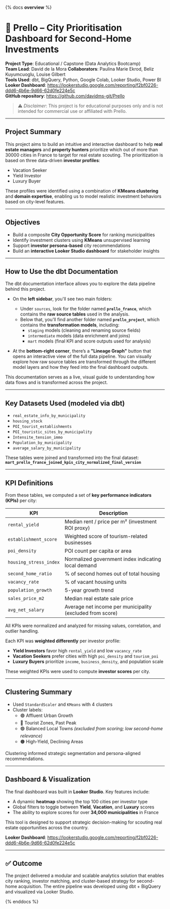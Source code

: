 {% docs __overview__ %}

# 🏡 Prello – City Prioritisation Dashboard for Second-Home Investments

**Project Type**: Educational / Capstone (Data Analytics Bootcamp)  
**Team Lead**: David de la Mora
**Collaborators**: Paulina Marie Ekrod, Beliz Kuyumcuoglu, Louise Gilbert  
**Tools Used**: dbt, BigQuery, Python, Google Colab, Looker Studio, Power BI  
**Looker Dashboard**: https://lookerstudio.google.com/reporting/f2bf0226-ddd6-4b6e-9d66-62d0fe224e5c  
**GitHub repository**: https://github.com/davidms-git/Prello  


> ⚠️ _Disclaimer_: This project is for educational purposes only and is not intended for commercial use or affiliated with Prello.

---

##  Project Summary

This project aims to build an intuitive and interactive dashboard to help **real estate managers** and **property hunters** prioritize which out of more than 30000 cities in France to target for real estate scouting. The prioritization is based on three data-driven **investor profiles**:

- Vacation Seeker
- Yield Investor
- Luxury Buyer

These profiles were identified using a combination of **KMeans clustering** and **domain expertise**, enabling us to model realistic investment behaviors based on city-level features.

---

##  Objectives

- Build a composite **City Opportunity Score** for ranking municipalities
- Identify investment clusters using **KMeans** unsupervised learning
- Support **investor persona-based** city recommendations
- Build an **interactive Looker Studio dashboard** for stakeholder insights

---

## How to Use the dbt Documentation

The dbt documentation interface allows you to explore the data pipeline behind this project.

- On the **left sidebar**, you'll see two main folders:
  - Under `sources`, look for the folder named **`prello_france`**, which contains the **raw source tables** used in the analysis.
  - Below that, you'll find another folder named **`prello_project`**, which contains the **transformation models**, including:
    - `staging` models (cleaning and renaming source fields)
    - `intermediate` models (data enrichment and joins)
    - `mart` models (final KPI and score outputs used for analysis)

- At the **bottom-right corner**, there’s a **"Lineage Graph"** button that opens an interactive view of the full data pipeline. You can visually explore how raw source tables are transformed through the different model layers and how they feed into the final dashboard outputs.

This documentation serves as a live, visual guide to understanding how data flows and is transformed across the project.

---

##  Key Datasets Used (modeled via dbt)

- `real_estate_info_by_municipality`
- `housing_stock`
- `POI_tourist_establishments`
- `POI_touristic_sites_by_municipality`
- `Intensite_tension_immo`
- `Population_by_municipality`
- `average_salary_by_municipality`

These tables were joined and transformed into the final dataset:  
**`mart_prello_france_joined_kpis_city_normalized_final_version`**

---

##  KPI Definitions

From these tables, we computed a set of **key performance indicators (KPIs)** per city:

| KPI | Description |
|-----|-------------|
| `rental_yield` | Median rent / price per m² (investment ROI proxy) |
| `establishment_score` | Weighted score of tourism-related businesses |
| `poi_density` | POI count per capita or area |
| `housing_stress_index` | Normalized government index indicating local demand |
| `second_home_ratio` | % of second homes out of total housing |
| `vacancy_rate` | % of vacant housing units |
| `population_growth` | 5-year growth trend |
| `sales_price_m2` | Median real estate sale price |
| `avg_net_salary` | Average net income per municipality (excluded from score) |

All KPIs were normalized and analyzed for missing values, correlation, and outlier handling.

Each KPI was **weighted differently** per investor profile:

- **Yield Investors** favor high `rental_yield` and low `vacancy_rate`
- **Vacation Seekers** prefer cities with high `poi_density` and `tourism_poi`
- **Luxury Buyers** prioritize `income`, `business_density`, and population scale

These weighted KPIs were used to compute **investor scores** per city.

---

##  Clustering Summary

- Used `StandardScaler` and `KMeans` with 4 clusters
- Cluster labels:
  - 🟣 Affluent Urban Growth
  - 🔵 Tourist Zones, Past Peak
  - 🟢 Balanced Local Towns *(excluded from scoring; low second-home relevance)*
  - 🟠 High-Yield, Declining Areas

Clustering informed strategic segmentation and persona-aligned recommendations.

---

## Dashboard & Visualization

The final dashboard was built in **Looker Studio**. Key features include:

- A dynamic **heatmap** showing the top 100 cities per investor type
- Global filters to toggle between **Yield**, **Vacation**, and **Luxury** scores
- The ability to explore scores for over **34,000 municipalities** in France

This tool is designed to support strategic decision-making for scouting real estate opportunities across the country.

**Looker Dashboard**: https://lookerstudio.google.com/reporting/f2bf0226-ddd6-4b6e-9d66-62d0fe224e5c

---

## ✅ Outcome

The project delivered a modular and scalable analytics solution that enables city ranking, investor matching, and cluster-based strategy for second-home acquisition. The entire pipeline was developed using dbt + BigQuery and visualized via Looker Studio.

{% enddocs %}